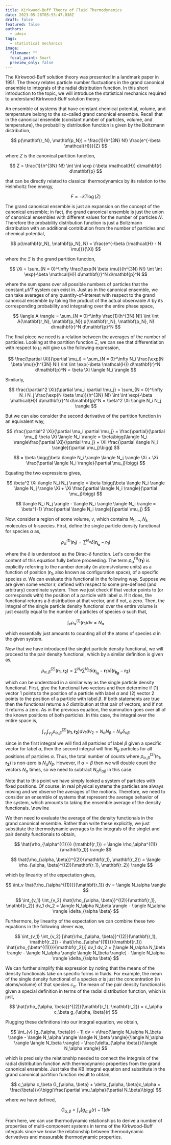 ```yaml
---
title: Kirkwood-Buff Theory of Fluid Thermodynamics
date: 2023-05-26T05:53:47.038Z
draft: false
featured: false
authors:
  - admin
tags:
  - statistical mechanics
image:
  filename: ""
  focal_point: Smart
  preview_only: false
---
```


The Kirkwood-Buff solution theory was presented in a landmark paper in 1951. The theory relates particle number fluctuations in the grand canonical ensemble to integrals of the radial distribution function. In this short introduction to the topic, we will introduce the statistical mechanics required to understand Kirkwood-Buff solution theory. 

An ensemble of systems that have constant chemical potential, volume, and temperature belong to the so-called grand canonical ensemble. Recall that in the canonical ensemble (constant number of particles, volume, and temperature), the probability distribution function is given by the Boltzmann distribution,

$$
    p(\mathbf{r_N}, \mathbf{p_N}) = \frac{1}{h^{3N} N!} \frac{e^{-\beta \mathcal{H}}}{Z}
$$

where $Z$ is the canonical partition function,

$$
    Z = \frac{1}{h^{3N} N!} \int \int \exp (-\beta \mathcal{H}) d\mathbf{r} d\mathbf{p}
$$

that can be directly related to classical thermodynamics by its relation to the Helmholtz free energy,

$$
    F = -kT\log(Z)
$$

The grand canonical ensemble is just an expansion on the concept of the canonical ensemble; in fact, the grand canonical ensemble is just the union of canonical ensembles with different values for the number of particles $N$. Therefore the probability distribution function is just a Boltzmann distribution with an additional contribution from the number of particles and chemical potential,

$$
    p(\mathbf{r_N}, \mathbf{p_N}, N) = \frac{e^{-\beta (\mathcal{H} - N \mu)}}{\Xi}
$$

where the $\Xi$ is the grand partition function,

$$
    \Xi = \sum_{N = 0}^\infty \frac{\exp(N \beta \mu)}{h^{3N} N!} \int \int \exp(-\beta \mathcal{H}) d\mathbf{r}^N d\mathbf{p}^N
$$

where the sum spans over all possible numbers of particles that the constant $\mu V T$ system can exist in. Just as in the canonical ensemble, we can take averages of any quantity-of-interest with respect to the grand canonical ensemble by taking the product of the actual observable $A$ by its corresponding probability and integrating over the entire phase space,

$$
    \langle A \rangle = \sum_{N = 0}^\infty \frac{1}{h^{3N} N!} \int \int A(\mathbf{r_N}, \mathbf{p_N}) p(\mathbf{r_N}, \mathbf{p_N}, N) d\mathbf{r}^N d\mathbf{p}^N
$$

The final piece we need is a relation between the averages of the number of particles. Looking at the partition function $\Xi$, we can see that differentiation with respect to $\mu_i$ will give us the following expression,

$$
    \frac{\partial \Xi}{\partial \mu_i} = \sum_{N = 0}^\infty N_i \frac{\exp(N \beta \mu)}{h^{3N} N!} \int \int \exp(-\beta \mathcal{H}) d\mathbf{r}^N d\mathbf{p}^N = \beta \Xi \langle N_i \rangle
$$

Similarly,

$$
    \frac{\partial^2 \Xi}{\partial \mu_i \partial \mu_j} = \sum_{N = 0}^\infty N_i N_j \frac{\exp(N \beta \mu)}{h^{3N} N!} \int \int \exp(-\beta \mathcal{H}) d\mathbf{r}^N d\mathbf{p}^N = \beta^2 \Xi \langle N_i N_j \rangle
$$

But we can also consider the second derivative of the partition function in an equivalent way,

$$
    \frac{\partial^2 \Xi}{\partial \mu_i \partial \mu_j} = \frac{\partial}{\partial \mu_j} \beta \Xi \langle N_i \rangle = \beta\bigg(\langle N_i \rangle\frac{\partial \Xi}{\partial \mu_j} + \Xi \frac{\partial \langle N_i \rangle}{\partial \mu_j}\bigg)
$$

$$
    = \beta \bigg(\beta \langle N_i \rangle \langle N_j \rangle \Xi + \Xi \frac{\partial \langle N_i \rangle}{\partial \mu_j}\bigg) 
$$

Equating the two expressions gives,

$$
    \beta^2 \Xi \langle N_i N_j \rangle = \beta \bigg(\beta \langle N_i \rangle \langle N_j \rangle \Xi + \Xi \frac{\partial \langle N_i \rangle}{\partial \mu_j}\bigg) 
$$

$$
    \langle N_i N_j \rangle - \langle N_i \rangle \langle N_j \rangle  =  \beta^{-1} \frac{\partial \langle N_i \rangle}{\partial \mu_j} 
$$

Now, consider a region of some volume, $v$, which contains $N_1, ..., N_k$ molecules of $k$-species. First, define the single particle density functional for species $\alpha$ as,

$$
    \rho_\alpha^{(1)}(\mathbf{r_1}) = \sum^{N_\alpha} \delta(\mathbf{r_{i_\alpha}} - \mathbf{r_1})
$$

where the $\delta$ is understood as the Dirac-$\delta$ function. Let's consider the content of this equation fully before proceeding. The term $\rho_\alpha^{(1)}(\mathbf{r_1})$ is explicitly referring to the number density (in atoms/volume units) as a function of position ($\mathbf{r_1}$, also known as configuration space), of a specific species $\alpha$. We can evaluate this functional in the following way. Suppose we are given some vector $\mathbf{r}$, defined with respect to some pre-defined (and arbitrary) coordinate system. Then we just check if that vector points to (or corresponds with) the position of a particle with label $\alpha$. If it does, the functional returns a $\delta$ distribution at that vector, and if not, a zero. Then, the integral of the single particle density functional over the entire volume is just exactly equal to the number of particles of species $\alpha$ such that,

$$
    \int_v \rho_\alpha^{(1)}(\mathbf{r_1}) dv = N_\alpha
$$

which essentially just amounts to counting all of the atoms of species $\alpha$ in the given system. 

Now that we have introduced the singlet particle density functional, we will proceed to the pair density functional, which by a similar definition is given as,

$$
    \rho_{\alpha, \beta}^{(2)}(\mathbf{r_1}, \mathbf{r_2}) = \sum^{N_\alpha} \sum^{N_\beta} \delta(\mathbf{r_{i_\alpha}} - \mathbf{r_1})\delta(\mathbf{r_{k_\beta}} - \mathbf{r_2})
$$

which can be understood in a similar way as the single particle density functional. First, give the functional two vectors and then determine if (1) vector 1 points to the position of a particle with label $\alpha$ and (2) vector 2 points to the position of a particle with label $\beta$. If both statements are true then the functional returns a $\delta$ distribution at that pair of vectors, and if not it returns a zero. As in the previous equation, the summation goes over all of the known positions of both particles. In this case, the integral over the entire space is,

$$
    \int_{v_1} \int_{v_2} \rho_{\alpha, \beta}^{(2)}(\mathbf{r_1}, \mathbf{r_2}) dv_1 dv_2 = N_\alpha N_\beta - N_\alpha \delta_{\alpha  \beta}
$$

since in the first integral we will find all particles of label $\beta$ given a specific vector for label $\alpha$, then the second integral will find $N_\beta$ particles for all positions of particles $\alpha$. Thus, the total number of counts where $\rho_{\alpha, \beta}^{(2)}(\mathbf{r_1}, \mathbf{r_2})$ is non-zero is $N_\alpha N_\beta$. However, if $\alpha = \beta$ then we will double count the vectors $N_\alpha$ times, so we need to subtract $N_\alpha \delta_{\alpha \beta}$ in this case.  

Note that to this point we have simply looked a system of particles with fixed positions. Of course, in real physical systems the particles are always moving and we observe the averages of the motions. Therefore, we need to consider an ensemble of systems that represent the average behavior of the system, which amounts to taking the ensemble average of the density functionals. \newline

We then need to evaluate the average of the density functionals in the grand canonical ensemble. Rather than write these explicitly, we just substitute the thermodynamic averages to the integrals of the singlet and pair density functionals to obtain,

$$
    \hat{\rho_{\alpha^{(1)}}} (\mathbf{r_1}) = \langle \rho_\alpha^{(1)}(\mathbf{r_1}) \rangle
$$

$$
    \hat{\rho_{\alpha, \beta}}^{(2)}(\mathbf{r_1}, \mathbf{r_2}) = \langle \rho_{\alpha, \beta}^{(2)}(\mathbf{r_1}, \mathbf{r_2}) \rangle
$$

which by linearity of the expectation gives,

$$
    \int_v \hat{\rho_{\alpha^{(1)}}}(\mathbf{r_1}) dv = \langle N_\alpha \rangle
$$

$$
    \int_{v_1} \int_{v_2} \hat{\rho_{\alpha, \beta}}^{(2)}(\mathbf{r_1}, \mathbf{r_2}) dv_1 dv_2 = \langle N_\alpha N_\beta \rangle - \langle N_\alpha \rangle \delta_{\alpha  \beta}
$$

Furthermore, by linearity of the expectation we can combine these two equations in the following clever way,

$$
        \int_{v_1} \int_{v_2} [\hat{\rho_{\alpha, \beta}}^{(2)}(\mathbf{r_1}, \mathbf{r_2}) - \hat{\rho_{\alpha^{(1)}}}(\mathbf{r_1}) \hat{\rho_{\beta^{(1)}}}(\mathbf{r_2})] dv_1 dv_2 = [\langle N_\alpha N_\beta \rangle - \langle N_\alpha \rangle \langle N_\beta \rangle]  - \langle N_\alpha \rangle \delta_{\alpha  \beta}
$$

We can further simplify this expression by noting that the means of the density functionals take on specific forms in fluids. For example, the mean of the single density functional of a species $\alpha$ is just the concentration (in atoms/volume) of that species $c_\alpha$. The mean of the pair density functional is given a special definition in terms of the radial distribution function, which is just,

$$
    \hat{\rho_{\alpha, \beta}}^{(2)}(\mathbf{r_1}, \mathbf{r_2}) = c_\alpha c_\beta g_{\alpha, \beta}(r)
$$

Plugging these definitions into our integral equation, we obtain,

$$
     \int_{v} [g_{\alpha, \beta}(r) - 1] dv = v\frac{\langle N_\alpha N_\beta \rangle - \langle N_\alpha \rangle \langle N_\beta \rangle}{\langle N_\alpha \rangle \langle N_\beta \rangle}  -  \frac{\delta_{\alpha  \beta}}{\langle N_\alpha \rangle}
$$

which is precisely the relationship needed to connect the integrals of the radial distribution function with thermodynamic properties from the grand canonical ensemble. Just take the KB integral equation and substitute in the grand canonical partition function result to obtain,

$$
    c_\alpha c_\beta G_{\alpha, \beta} + \delta_{\alpha, \beta}c_\alpha = \frac{\beta}{v}\bigg(\frac{\partial \mu_\alpha}{\partial N_\beta}\bigg)
$$

where we have defined,

$$
    G_{\alpha, \beta} = \int_{v} [g_{\alpha, \beta}(r) - 1] dv
$$

From here, we can use thermodynamic relationships to derive a number of properties of multi-component systems in terms of the Kirkwood-Buff integrals since we know the relationship between thermodynamic derivatives and measurable thermodynamic properties.
